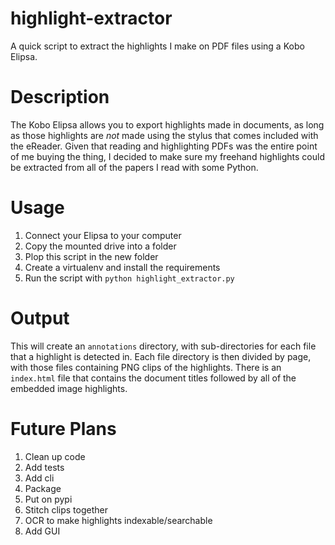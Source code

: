 # highlight-extractor
A quick script to extract the highlights I make on PDF files using a Kobo
Elipsa.

# Description
The Kobo Elipsa allows you to export highlights made in documents, as long as
those highlights are *not* made using the stylus that comes included with the
eReader. Given that reading and highlighting PDFs was the entire point of me
buying the thing, I decided to make sure my freehand highlights could be
extracted from all of the papers I read with some Python.

# Usage
 1. Connect your Elipsa to your computer
 1. Copy the mounted drive into a folder
 1. Plop this script in the new folder
 1. Create a virtualenv and install the requirements
 1. Run the script with `python highlight_extractor.py`

# Output
This will create an `annotations` directory, with sub-directories for each file
that a highlight is detected in. Each file directory is then divided by page,
with those files containing PNG clips of the highlights. There is an
`index.html` file that contains the document titles followed by all of the
embedded image highlights.

# Future Plans
 1. Clean up code
 1. Add tests
 1. Add cli
 1. Package
 1. Put on pypi
 1. Stitch clips together
 1. OCR to make highlights indexable/searchable
 1. Add GUI
